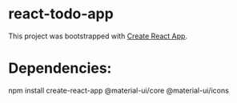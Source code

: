 # react-todo-app
This project was bootstrapped with [Create React App](https://github.com/facebookincubator/create-react-app).

# Dependencies:
npm install create-react-app @material-ui/core @material-ui/icons
